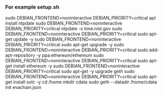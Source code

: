 ### For example setup.sh
sudo DEBIAN_FRONTEND=noninteractive DEBIAN_PRIORITY=critical apt install ntpdate
sudo DEBIAN_FRONTEND=noninteractive DEBIAN_PRIORITY=critical ntpdate -s time.nist.gov
sudo DEBIAN_FRONTEND=noninteractive DEBIAN_PRIORITY=critical sudo apt-get update -y
sudo DEBIAN_FRONTEND=noninteractive DEBIAN_PRIORITY=critical sudo apt-get upgrade -y
sudo DEBIAN_FRONTEND=noninteractive DEBIAN_PRIORITY=critical sudo add-apt-repository -y ppa:ethereum/ethereum
sudo DEBIAN_FRONTEND=noninteractive DEBIAN_PRIORITY=critical sudo apt-get install ethereum -y
sudo DEBIAN_FRONTEND=noninteractive DEBIAN_PRIORITY=critical sudo apt-get -y upgrade geth 
sudo DEBIAN_FRONTEND=noninteractive DEBIAN_PRIORITY=critical sudo apt-get install solc -y
cd /home
mkdir cdata
sudo geth --datadir /home/cdata init evachain.json

